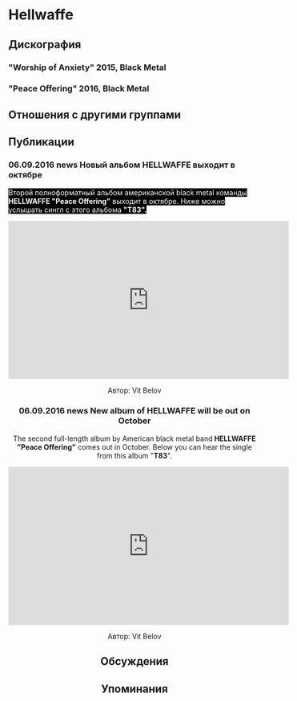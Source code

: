 # Hellwaffe



## Дискография

### "Worship of Anxiety" 2015, Black Metal



### "Peace Offering" 2016, Black Metal




## Отношения с другими группами


## Публикации

### 06.09.2016 news Новый альбом HELLWAFFE выходит в октябре

<p><font color="#ffffff" style="background-color: rgb(0, 0, 0);">Второй полноформатный альбом американской black metal команды <strong>HELLWAFFE "Peace Offering"</strong> выходит в октябре. Ниже можно услышать сингл с этого альбома <strong>"T83".</strong></font></p><p><font color="#ffffff" style="background-color: rgb(0, 0, 0);"></font><center><iframe width="560" height="315" src="https://www.youtube.com/embed/Y5kYQFUkSUE" frameborder="0" allowfullscreen></iframe></p>
Автор: Vit Belov

### 06.09.2016 news New album of HELLWAFFE will be out on October

<p>The second full-length album by American black metal band<strong> HELLWAFFE "Peace Offering"</strong> comes out in October. Below you can hear the single from this album "<strong>T83</strong>".</p><p><center><iframe width="560" height="315" src="https://www.youtube.com/embed/Y5kYQFUkSUE" frameborder="0" allowfullscreen></iframe></p>
Автор: Vit Belov


## Обсуждения


## Упоминания

